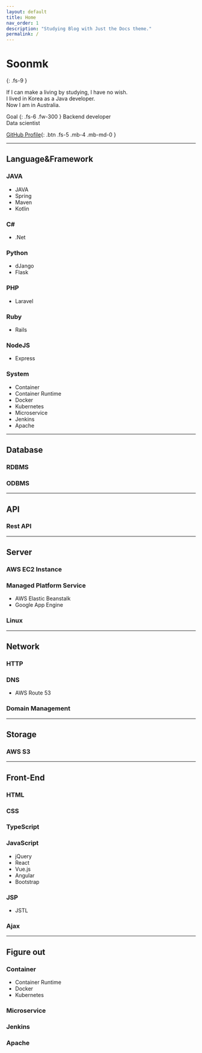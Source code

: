 ```yaml
---
layout: default
title: Home
nav_order: 1
description: "Studying Blog with Just the Docs theme."
permalink: /
---
```


# Soonmk
{: .fs-9 }

If I can make a living by studying, I have no wish.  
I lived in Korea as a Java developer.  
Now I am in Australia.  

Goal 
{: .fs-6 .fw-300 }
Backend developer  
Data scientist

[GitHub Profile](https://github.com/soonmk){: .btn .fs-5 .mb-4 .mb-md-0 }

---

## Language&Framework

### JAVA
- JAVA
- Spring
- Maven
- Kotlin

### C#
- .Net

### Python
- dJango
- Flask

### PHP
- Laravel

### Ruby
- Rails

### NodeJS
- Express

### System
- Container
- Container Runtime
- Docker
- Kubernetes
- Microservice
- Jenkins
- Apache

---
## Database
### RDBMS

### ODBMS

---
## API

### Rest API

---
## Server

### AWS EC2 Instance

### Managed Platform Service
- AWS Elastic Beanstalk
- Google App Engine

### Linux

---
## Network

### HTTP

### DNS
- AWS Route 53

### Domain Management

---
## Storage

### AWS S3

---
## Front-End

### HTML

### CSS

### TypeScript

### JavaScript
- jQuery
- React
- Vue.js
- Angular
- Bootstrap

### JSP
- JSTL

### Ajax

---
## Figure out

### Container
- Container Runtime
- Docker
- Kubernetes

### Microservice

### Jenkins

### Apache

